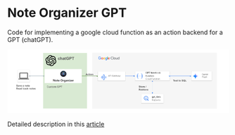 
# Note Organizer GPT

Code for implementing a google cloud function as an action backend for a GPT (chatGPT).

![Architecture](GPT%20Notebook%20Architecture.png)

Detailed description in this [article](https://medium.com/@shuvro_25220/how-i-connected-chatgpt-to-google-cloud-functions-a0bd8bb1d57a) 



